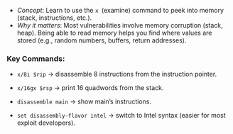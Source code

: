- *Concept*: Learn to use the `x `(examine) command to peek into memory (stack, instructions, etc.).
- *Why it matters*: Most vulnerabilities involve memory corruption (stack, heap). Being able to read memory helps you find where values are stored (e.g., random numbers, buffers, return addresses).

### Key Commands:

- `x/8i $rip` → disassemble 8 instructions from the instruction pointer.

- `x/16gx $rsp` → print 16 quadwords from the stack.

- `disassemble main` → show main’s instructions.

- `set disassembly-flavor intel` → switch to Intel syntax (easier for most exploit developers).
